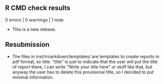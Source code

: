 ## R CMD check results

0 errors | 0 warnings | 1 note

* This is a new release.

## Resubmission
* The files in inst/rmarkdown/templates/ are templates to create reports in pdf format, so title: "title" is just to indicate that the user will put the title of report there, I can write "Write your title here" or stuff like that,  but anyway the user has to delete this provisional title, so I decided to put minimal information.

